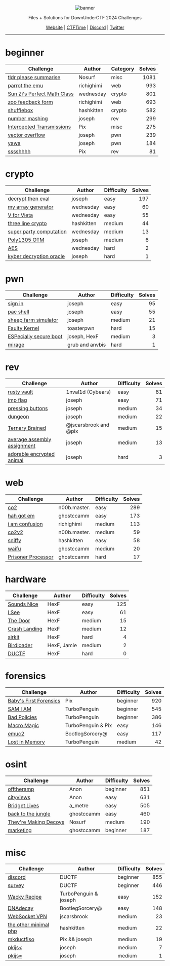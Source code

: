 <div align="center">

![banner][banner]

Files + Solutions for DownUnderCTF 2024 Challenges

[Website][website] | [CTFTime][ctftime] | [Discord][discord] | [Twitter][twitter]

[banner]: https://files.catbox.moe/vlniki.png
[website]: https://downunderctf.com
[ctftime]: https://ctftime.org/event/2284
[discord]: https://duc.tf/discord
[twitter]: https://twitter.com/downunderctf

</div>

---

# beginner
|                             Challenge                              |   Author   | Category | Solves |
| ------------------------------------------------------------------ | ---------- | -------- | -----: |
| [tldr please summarise](./beginner/tldr-please-summarise)          | Nosurf     | misc     |   1081 |
| [parrot the emu](./beginner/parrot-the-emu)                        | richighimi | web      |    993 |
| [Sun Zi's Perfect Math Class](./beginner/sunzi-perfect-math-class) | wednesday  | crypto   |    801 |
| [zoo feedback form](./beginner/zoo-feedback-form)                  | richighimi | web      |    693 |
| [shufflebox](./beginner/shufflebox)                                | hashkitten | crypto   |    582 |
| [number mashing](./beginner/number-mashing)                        | joseph     | rev      |    299 |
| [Intercepted Transmissions](./beginner/intercepted-transmissions)  | Pix        | misc     |    275 |
| [vector overflow](./beginner/vector-overflow)                      | joseph     | pwn      |    239 |
| [yawa](./beginner/yawa)                                            | joseph     | pwn      |    184 |
| [sssshhhh](./beginner/sssshhhh)                                    | Pix        | rev      |     81 |

# crypto
|                          Challenge                          |   Author   | Difficulty | Solves |
| ----------------------------------------------------------- | ---------- | ---------- | -----: |
| [decrypt then eval](./crypto/decrypt-then-eval)             | joseph     | easy       |    197 |
| [my array generator](./crypto/my-array-generator)           | wednesday  | easy       |     60 |
| [V for Vieta](./crypto/v-for-vieta)                         | wednesday  | easy       |     55 |
| [three line crypto](./crypto/three-line-crypto)             | hashkitten | medium     |     44 |
| [super party computation](./crypto/super-party-computation) | wednesday  | medium     |     13 |
| [Poly1305 OTM](./crypto/poly1305-otm)                       | joseph     | medium     |      6 |
| [AES](./crypto/aes)                                         | wednesday  | hard       |      2 |
| [kyber decryption oracle](./crypto/kyber-decryption-oracle) | joseph     | hard       |      1 |

# pwn
|                       Challenge                        |     Author      | Difficulty | Solves |
| ------------------------------------------------------ | --------------- | ---------- | -----: |
| [sign in](./pwn/sign-in)                               | joseph          | easy       |     95 |
| [pac shell](./pwn/pac-shell)                           | joseph          | easy       |     55 |
| [sheep farm simulator](./pwn/sheep-farm-simulator)     | joseph          | medium     |     21 |
| [Faulty Kernel](./pwn/faulty-kernel)                   | toasterpwn      | hard       |     15 |
| [ESPecially secure boot](./pwn/especially-secure-boot) | joseph, HexF    | medium     |      3 |
| [mirage](./pwn/mirage)                                 | grub and anvbis | hard       |      1 |

# rev
|                            Challenge                             |        Author         | Difficulty | Solves |
| ---------------------------------------------------------------- | --------------------- | ---------- | -----: |
| [rusty vault](./rev/rusty-vault)                                 | 1nval1d (Cybears)     | easy       |     81 |
| [jmp flag](./rev/jmp-flag)                                       | joseph                | easy       |     71 |
| [pressing buttons](./rev/pressing-buttons)                       | joseph                | medium     |     34 |
| [dungeon](./rev/dungeon)                                         | joseph                | medium     |     22 |
| [Ternary Brained](./rev/ternary-brained)                         | @jscarsbrook and @pix | medium     |     15 |
| [average assembly assignment](./rev/average-assembly-assignment) | joseph                | medium     |     13 |
| [adorable encrypted animal](./rev/adorable-encrypted-animal)     | joseph                | hard       |      3 |

# web
|                   Challenge                    |    Author    | Difficulty | Solves |
| ---------------------------------------------- | ------------ | ---------- | -----: |
| [co2](./web/co2)                               | n00b.master. | easy       |    289 |
| [hah got em](./web/hah-got-em)                 | ghostccamm   | easy       |    173 |
| [i am confusion](./web/i-am-confusion)         | richighimi   | medium     |    113 |
| [co2v2](./web/co2v2)                           | n00b.master. | medium     |     59 |
| [sniffy](./web/sniffy)                         | hashkitten   | easy       |     58 |
| [waifu](./web/waifu)                           | ghostccamm   | medium     |     20 |
| [Prisoner Processor](./web/prisoner-processor) | ghostccamm   | hard       |     17 |

# hardware
|                 Challenge                 |   Author    | Difficulty | Solves |
| ----------------------------------------- | ----------- | ---------- | -----: |
| [Sounds Nice](./hardware/sounds-nice)     | HexF        | easy       |    125 |
| [I See](./hardware/i-see)                 | HexF        | easy       |     61 |
| [The Door](./hardware/the-door)           | HexF        | medium     |     15 |
| [Crash Landing](./hardware/crash-landing) | HexF        | medium     |     12 |
| [sirkit](./hardware/sirkit)               | HexF        | hard       |      4 |
| [Birdloader](./hardware/birdloader)       | HexF, Jamie | medium     |      2 |
| [DUCTF](./hardware/ductf)                 | HexF        | hard       |      0 |

# forensics
|                          Challenge                          |       Author       | Difficulty | Solves |
| ----------------------------------------------------------- | ------------------ | ---------- | -----: |
| [Baby's First Forensics](./forensics/babys-first-forensics) | Pix                | beginner   |    920 |
| [SAM I AM](./forensics/samiam)                              | TurboPenguin       | beginner   |    545 |
| [Bad Policies](./forensics/badpolicies)                     | TurboPenguin       | beginner   |    386 |
| [Macro Magic](./forensics/macromagic)                       | TurboPenguin & Pix | easy       |    146 |
| [emuc2](./forensics/emuc2)                                  | BootlegSorcery@    | easy       |    117 |
| [Lost in Memory](./forensics/lostinmemory)                  | TurboPenguin       | medium     |     42 |

# osint
|                       Challenge                        |   Author   | Difficulty | Solves |
| ------------------------------------------------------ | ---------- | ---------- | -----: |
| [offtheramp](./osint/offtheramp)                       | Anon       | beginner   |    851 |
| [cityviews](./osint/cityviews)                         | Anon       | easy       |    631 |
| [Bridget Lives](./osint/bridget-lives)                 | a_metre    | easy       |    505 |
| [back to the jungle](./osint/back-to-the-jungle)       | ghostccamm | easy       |    460 |
| [They're Making Decoys](./osint/they-re-making-decoys) | Nosurf     | medium     |    190 |
| [marketing](./osint/marketing)                         | ghostccamm | beginner   |    187 |

# misc
|                       Challenge                       |        Author         | Difficulty | Solves |
| ----------------------------------------------------- | --------------------- | ---------- | -----: |
| [discord](./misc/discord)                             | DUCTF                 | beginner   |    855 |
| [survey](./misc/survey)                               | DUCTF                 | beginner   |    446 |
| [Wacky Recipe](./misc/wackyrecipe)                    | TurboPenguin & joseph | easy       |    152 |
| [DNAdecay](./misc/dnadecay)                           | BootlegSorcery@       | easy       |    148 |
| [WebSocket VPN](./misc/wsvpn)                         | jscarsbrook           | medium     |     23 |
| [the other minimal php](./misc/the-other-minimal-php) | hashkitten            | medium     |     22 |
| [mkductfiso](./misc/mkductfiso)                       | Pix && joseph         | medium     |     19 |
| [pkijs<](./misc/pkijs-lt)                             | joseph                | medium     |      7 |
| [pkijs=](./misc/pkijs-eq)                             | joseph                | medium     |      1 |
